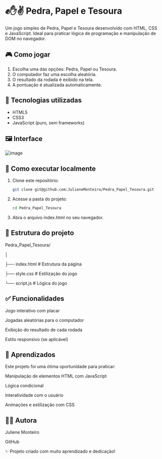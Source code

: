 # ✊✋✌ Pedra, Papel e Tesoura

Um jogo simples de Pedra, Papel e Tesoura desenvolvido com HTML, CSS e JavaScript. Ideal para praticar lógica de programação e manipulação de DOM no navegador.

## 🎮 Como jogar

1. Escolha uma das opções: Pedra, Papel ou Tesoura.
2. O computador faz uma escolha aleatória.
3. O resultado da rodada é exibido na tela.
4. A pontuação é atualizada automaticamente.

## 🔧 Tecnologias utilizadas

- HTML5
- CSS3
- JavaScript (puro, sem frameworks)

## 🖼️ Interface

![image](https://github.com/user-attachments/assets/cbd41940-15de-4128-8ee6-24bfad2d2269)

## 🚀 Como executar localmente

1. Clone este repositório:
   ```bash
   git clone git@github.com:JulieneMonteiro/Pedra_Papel_Tesoura.git

2. Acesse a pasta do projeto:
   ```bash
   cd Pedra_Papel_Tesoura

3. Abra o arquivo index.html no seu navegador.
   

## 📁 Estrutura do projeto
 
Pedra_Papel_Tesoura/

│

├── index.html         # Estrutura da página

├── style.css          # Estilização do jogo

└── script.js          # Lógica do jogo



##   ✅ Funcionalidades

Jogo interativo com placar

Jogadas aleatórias para o computador

Exibição do resultado de cada rodada

Estilo responsivo (se aplicável)

 ## 🧠 Aprendizados
Este projeto foi uma ótima oportunidade para praticar:

Manipulação de elementos HTML com JavaScript

Lógica condicional

Interatividade com o usuário

Animações e estilização com CSS

## 🙋‍♀️ Autora

Juliene Monteiro

GitHub

✨ Projeto criado com muito aprendizado e dedicação!




